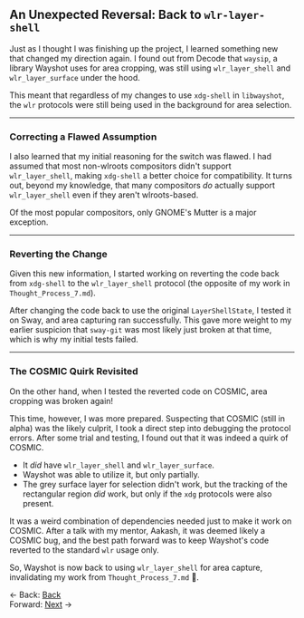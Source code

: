 ## **An Unexpected Reversal: Back to `wlr-layer-shell`**

Just as I thought I was finishing up the project, I learned something new that changed my direction again. I found out from Decode that `waysip`, a library Wayshot uses for area cropping, was still using `wlr_layer_shell` and `wlr_layer_surface` under the hood.

This meant that regardless of my changes to use `xdg-shell` in `libwayshot`, the `wlr` protocols were still being used in the background for area selection.

-----

### Correcting a Flawed Assumption

I also learned that my initial reasoning for the switch was flawed. I had assumed that most non-wlroots compositors didn't support `wlr_layer_shell`, making `xdg-shell` a better choice for compatibility. It turns out, beyond my knowledge, that many compositors *do* actually support `wlr_layer_shell` even if they aren't wlroots-based.

Of the most popular compositors, only GNOME's Mutter is a major exception.

-----

### Reverting the Change

Given this new information, I started working on reverting the code back from `xdg-shell` to the `wlr_layer_shell` protocol (the opposite of my work in `Thought_Process_7.md`).

After changing the code back to use the original `LayerShellState`, I tested it on Sway, and area capturing ran successfully. This gave more weight to my earlier suspicion that `sway-git` was most likely just broken at that time, which is why my initial tests failed.

-----

### The COSMIC Quirk Revisited

On the other hand, when I tested the reverted code on COSMIC, area cropping was broken again\!

This time, however, I was more prepared. Suspecting that COSMIC (still in alpha) was the likely culprit, I took a direct step into debugging the protocol errors. After some trial and testing, I found out that it was indeed a quirk of COSMIC.

- It *did* have `wlr_layer_shell` and `wlr_layer_surface`.
- Wayshot was able to utilize it, but only partially.
- The grey surface layer for selection didn't work, but the tracking of the rectangular region *did* work, but only if the `xdg` protocols were also present.

It was a weird combination of dependencies needed just to make it work on COSMIC. After a talk with my mentor, Aakash, it was deemed likely a COSMIC bug, and the best path forward was to keep Wayshot's code reverted to the standard `wlr` usage only.

So, Wayshot is now back to using `wlr_layer_shell` for area capture, invalidating my work from `Thought_Process_7.md` 🥲.

<- Back: [Back](Thought_Process_12.md)<br>
Forward: [Next](Thought_Process_14.md) ->